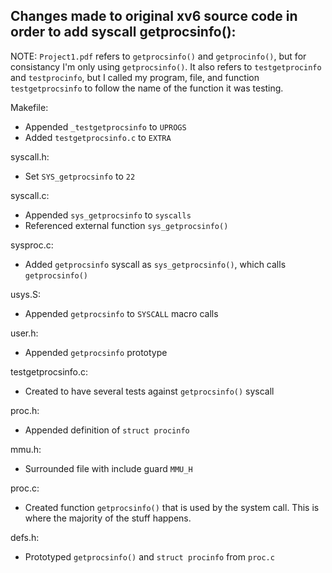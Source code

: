 Changes made to original xv6 source code in order to add syscall getprocsinfo():
---

NOTE:  `Project1.pdf` refers to `getprocsinfo()` and `getprocinfo()`,
but for consistancy I'm only using `getprocsinfo()`.  It also refers to
`testgetprocinfo` and `testprocinfo`, but I called my program, file,
and function `testgetprocsinfo` to follow the name of the function it
was testing.

Makefile:
- Appended `_testgetprocsinfo` to `UPROGS`
- Added `testgetprocsinfo.c` to `EXTRA`

syscall.h:
- Set `SYS_getprocsinfo` to `22`

syscall.c:
- Appended `sys_getprocsinfo` to `syscalls`
- Referenced external function `sys_getprocsinfo()`

sysproc.c:
- Added `getprocsinfo` syscall as `sys_getprocsinfo()`, which calls
`getprocsinfo()`

usys.S:
- Appended `getprocsinfo` to `SYSCALL` macro calls

user.h:
- Appended `getprocsinfo` prototype

testgetprocsinfo.c:
- Created to have several tests against `getprocsinfo()` syscall

proc.h:
- Appended definition of `struct procinfo`

mmu.h:
- Surrounded file with include guard `MMU_H`

proc.c:
- Created function `getprocsinfo()` that is used by the system call.
This is where the majority of the stuff happens.

defs.h:
- Prototyped `getprocsinfo()` and `struct procinfo` from `proc.c`
